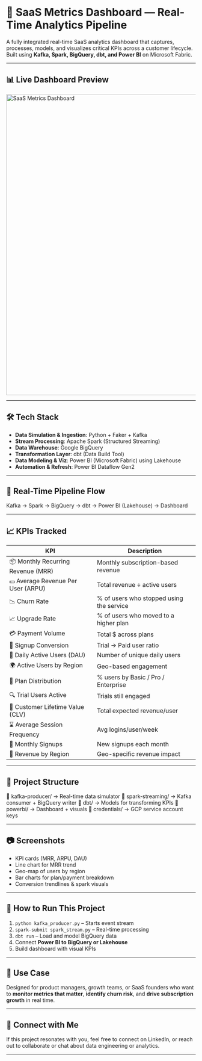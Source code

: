 # 🚀 SaaS Metrics Dashboard — Real-Time Analytics Pipeline

A fully integrated real-time SaaS analytics dashboard that captures, processes, models, and visualizes critical KPIs across a customer lifecycle. Built using **Kafka, Spark, BigQuery, dbt, and Power BI** on Microsoft Fabric.

---

## 📊 Live Dashboard Preview

<img src="dashboard-preview.jpg" alt="SaaS Metrics Dashboard" width="800"/>

---

## 🛠️ Tech Stack

* **Data Simulation & Ingestion**: Python + Faker + Kafka
* **Stream Processing**: Apache Spark (Structured Streaming)
* **Data Warehouse**: Google BigQuery
* **Transformation Layer**: dbt (Data Build Tool)
* **Data Modeling & Viz**: Power BI (Microsoft Fabric) using Lakehouse
* **Automation & Refresh**: Power BI Dataflow Gen2

---

## 🔁 Real-Time Pipeline Flow

Kafka → Spark → BigQuery → dbt → Power BI (Lakehouse) → Dashboard

---

## 📈 KPIs Tracked

| KPI                                | Description                              |
| ---------------------------------- | ---------------------------------------- |
| 📦 Monthly Recurring Revenue (MRR) | Monthly subscription-based revenue       |
| 💵 Average Revenue Per User (ARPU) | Total revenue ÷ active users             |
| 📉 Churn Rate                      | % of users who stopped using the service |
| 📈 Upgrade Rate                    | % of users who moved to a higher plan    |
| 💳 Payment Volume                  | Total \$ across plans                    |
| 🔁 Signup Conversion               | Trial → Paid user ratio                  |
| 👤 Daily Active Users (DAU)        | Number of unique daily users             |
| 🌍 Active Users by Region          | Geo-based engagement                     |
| 🧝 Plan Distribution               | % users by Basic / Pro / Enterprise      |
| 🔍 Trial Users Active              | Trials still engaged                     |
| 🔐 Customer Lifetime Value (CLV)   | Total expected revenue/user              |
| ⌛ Average Session Frequency        | Avg logins/user/week                     |
| 🧾 Monthly Signups                 | New signups each month                   |
| 💬 Revenue by Region               | Geo-specific revenue impact              |

---

## 📂 Project Structure

📁 kafka-producer/        → Real-time data simulator
📁 spark-streaming/       → Kafka consumer + BigQuery writer
📁 dbt/                   → Models for transforming KPIs
📁 powerbi/               → Dashboard + visuals
📁 credentials/           → GCP service account keys

---

## 📷 Screenshots

* KPI cards (MRR, ARPU, DAU)
* Line chart for MRR trend
* Geo-map of users by region
* Bar charts for plan/payment breakdown
* Conversion trendlines & spark visuals

---

## 🚀 How to Run This Project

1. `python kafka_producer.py` – Starts event stream
2. `spark-submit spark_stream.py` – Real-time processing
3. `dbt run` – Load and model BigQuery data
4. Connect **Power BI to BigQuery or Lakehouse**
5. Build dashboard with visual KPIs

---

## 💼 Use Case

Designed for product managers, growth teams, or SaaS founders who want to **monitor metrics that matter**, **identify churn risk**, and **drive subscription growth** in real time.

---

## 🤝 Connect with Me

If this project resonates with you, feel free to connect on LinkedIn, or reach out to collaborate or chat about data engineering or analytics.

---



